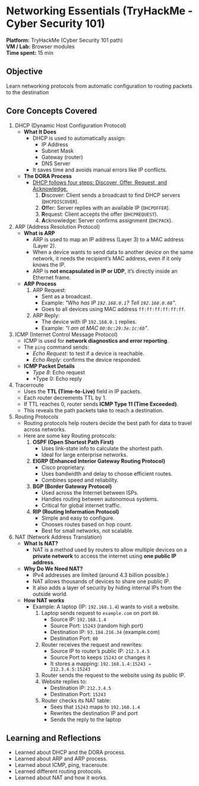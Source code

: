 # Networking Essentials (TryHackMe - Cyber Security 101)
**Platform:** TryHackMe (Cyber Security 101 path)  
**VM / Lab:** Browser modules  
**Time spent:** 15 min

## Objective
Learn networking protocols from automatic configuration to routing packets to the destination

## Core Concepts Covered
1. DHCP (Dynamic Host Configuration Protocol)
    - **What It Does**
        *  DHCP is used to automatically assign:
            * IP Address
            * Subnet Mask
            * Gateway (router)
            * DNS Server
        * It saves time and avoids manual errors like IP conflicts.
    - **The DORA Process**
        * [DHCP follows four steps: Discover, Offer, Request, and Acknowledge.](images/DORA_process.jpg)
            1. **D**iscover: Client sends a broadcast to find DHCP servers (`DHCPDISCOVER`).
            2. **O**ffer: Server replies with an available IP (`DHCPOFFER`).
            3. **R**equest: Client accepts the offer (`DHCPREQUEST`).
            4. **A**cknowledge: Server confirms assignment (`DHCPACK`).
2. ARP (Address Resolution Protocol)
    - **What is ARP**
        * ARP is used to map an IP address (Layer 3) to a MAC address (Layer 2).
        * When a device wants to send data to another device on the same network, it needs the recipient’s MAC address, even if it only knows the IP.
        * ARP is **not encapsulated in IP or UDP**, it’s directly inside an Ethernet frame.
    - **ARP Process**
        1. ARP Request:
            * Sent as a broadcast.
            * Example: *"Who has IP `192.168.0.1`? Tell `192.168.0.68`"*.
            * Goes to all devices using MAC address `ff:ff:ff:ff:ff:ff`.
        2. ARP Reply:
            * The device with IP `192.168.0.1` replies.
            * Example: *"I am at MAC `00:0c:29:3e:1c:6b`”*.
3. ICMP (Internet Control Message Protocol)
    - ICMP is used for **network diagnostics and error reporting**.
    - The `ping` command sends:
        * *Echo Request*: to test if a device is reachable.
        * *Echo Reply*: confirms the device responded.
    - **ICMP Packet Details**
        * *Type 8*: Echo request
        * *Type 0: Echo reply
4. Tracerroute
    - Uses the **TTL (Time-to-Live)** field in IP packets.
    - Each router decrements TTL by 1.
    - If TTL reaches 0, router sends **ICMP Type 11 (Time Exceeded)**.
    - This reveals the path packets take to reach a destination.
5. Routing Protocols
    - Routing protocols help routers decide the best path for data to travel across networks. 
    - Here are some key Routing protocols:
        1. **OSPF (Open Shortest Path First)**
            * Uses link-state info to calculate the shortest path.
            * Ideal for large enterprise networks.
        2. **EIGRP (Enhanced Interior Gateway Routing Protocol)**
            * Cisco proprietary.
            * Uses bandwidth and delay to choose efficient routes.
            * Combines speed and reliability.
        3. **BGP (Border Gateway Protocol)**
            * Used across the Internet between ISPs.
            * Handles routing between autonomous systems.
            * Critical for global internet traffic.
        4. **RIP (Routing Information Protocol)**
            * Simple and easy to configure.
            * Chooses routes based on hop count.
            * Best for small networks, not scalable.
6. NAT (Network Address Translation)
    - **What Is NAT?**
        * NAT is a method used by routers to allow multiple devices on a **private network** to access the internet using **one public IP address**.
    - **Why Do We Need NAT?**
        * IPv4 addresses are limited (around 4.3 billion possible.)
        * NAT allows thousands of devices to share one public IP.
        * It also adds a layer of security by hiding internal IPs from the outside world.
    - **How NAT works**
        * Example: A laptop (IP: `192.168.1.4`) wants to visit a website.
            1. Laptop sends request to `example.com` on port `80`.
                * Source IP: `192.168.1.4`
                * Source Port: `15243` (random high port)
                * Destination IP: `93.184.216.34` (example.com)
                * Destination Port: `80`
            2. Router receives the request and rewrites:
                * Source IP to router’s public IP: `212.3.4.5`
                * Source Port to keeps `15243` or changes it
                * It stores a mapping: `192.168.1.4:15243 → 212.3.4.5:15243`
            3. Router sends the request to the website using its public IP.
            4. Website replies to:
                * Destination IP: `212.3.4.5`
                * Destination Port: `15243`
            5. Router checks its NAT table:
                * Sees that `15243` maps to `192.168.1.4`
                * Rewrites the destination IP and port
                * Sends the reply to the laptop

## Learning and Reflections
- Learned about DHCP and the DORA process.
- Learned about ARP and ARP process.
- Learned about ICMP, ping, traceroute.
- Learned different routing protocols.
- Learned about NAT and how it works.
































